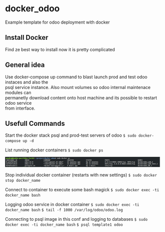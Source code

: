 # docker_odoo
Example template for odoo deployment with docker

## Install Docker
Find ze best way to install now it is pretty complicated

## General idea
Use docker-compose up command to blast launch prod and test odoo instaces and also the  
psql service instance. Also mount volumes so odoo internal maintenace modules can  
permanetly download content onto host machine and its possible to restart odoo service  
from interface.

## Usefull Commands

Start the docker stack psql and prod-test servers of odoo
`$ sudo docker-compose up -d`

List running docker containers
`$ sudo docker ps`

![Alt text](src/img/containers.jpg?raw=true "Container List")

Stop individual docker container (restarts with new settings)
`$ sudo docker stop docker_name`

Connect to container to execute some bash magick
`$ sudo docker exec -ti docker_name bash`

Logging odoo service in docker container
`$ sudo docker exec -ti docker_name bash`
`$ tail -f 1000 /var/log/odoo/odoo.log`

Connecting to psql image in this conf and logging to databases
`$ sudo docker exec -ti docker_name bash`
`$ psql template1 odoo`




